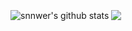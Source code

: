 <br />
	<img align="center" src="https://github-readme-stats.vercel.app/api?username=snnwer&show_icons=true&include_all_commits=true&theme=dark&hide_border=true" alt="snnwer's github stats" /></a>
	<img align="center" src="https://github-readme-stats.vercel.app/api/top-langs/?username=snnwer&layout=compact&theme=dark&hide_border=true" /></a>